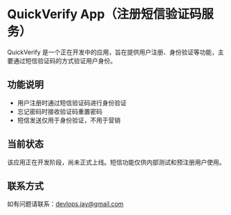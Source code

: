 # QuickVerify App（注册短信验证码服务）

QuickVerify 是一个正在开发中的应用，旨在提供用户注册、身份验证等功能，主要通过短信验证码的方式验证用户身份。

## 功能说明

- 用户注册时通过短信验证码进行身份验证
- 忘记密码时接收验证码重置密码
- 短信发送仅用于身份验证，不用于营销

## 当前状态

该应用正在开发阶段，尚未正式上线。短信功能仅供内部测试和预注册用户使用。

## 联系方式

如有问题请联系：devlops.jay@gmail.com
